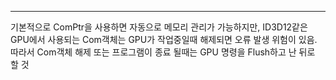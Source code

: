 ---
기본적으로 ComPtr을 사용하면 자동으로 메모리 관리가 가능하지만, ID3D12같은 GPU에서 사용되는 Com객체는 GPU가 작업중일때 해제되면 오류 발생 위험이 있음. 따라서 Com객체 해제 또는 프로그램이 종료 될때는 GPU 명령을 Flush하고 난 뒤로 할 것